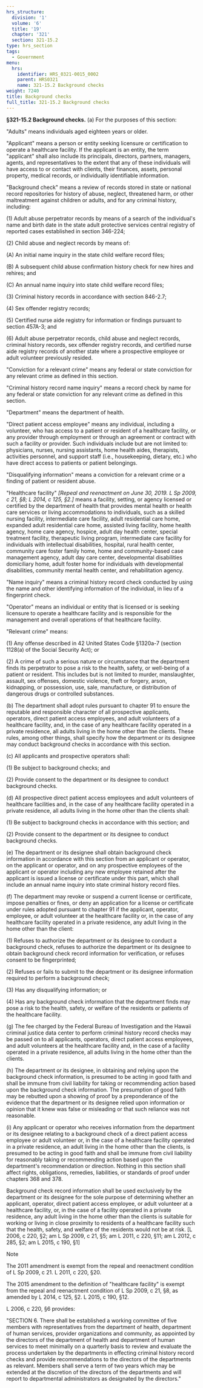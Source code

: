 ```yaml
---
hrs_structure:
  division: '1'
  volume: '6'
  title: '19'
  chapter: '321'
  section: 321-15.2
type: hrs_section
tags:
  - Government
menu:
  hrs:
    identifier: HRS_0321-0015_0002
    parent: HRS0321
    name: 321-15.2 Background checks
weight: 7240
title: Background checks
full_title: 321-15.2 Background checks
---
```

**§321-15.2 Background checks.** (a) For the purposes of this section:

"Adults" means individuals aged eighteen years or older.

"Applicant" means a person or entity seeking licensure or certification to operate a healthcare facility. If the applicant is an entity, the term "applicant" shall also include its principals, directors, partners, managers, agents, and representatives to the extent that any of these individuals will have access to or contact with clients, their finances, assets, personal property, medical records, or individually identifiable information.

"Background check" means a review of records stored in state or national record repositories for history of abuse, neglect, threatened harm, or other maltreatment against children or adults, and for any criminal history, including:

(1) Adult abuse perpetrator records by means of a search of the individual's name and birth date in the state adult protective services central registry of reported cases established in section 346-224;

(2) Child abuse and neglect records by means of:

(A) An initial name inquiry in the state child welfare record files;

(B) A subsequent child abuse confirmation history check for new hires and rehires; and

(C) An annual name inquiry into state child welfare record files;

(3) Criminal history records in accordance with section 846-2.7;

(4) Sex offender registry records;

(5) Certified nurse aide registry for information or findings pursuant to section 457A-3; and

(6) Adult abuse perpetrator records, child abuse and neglect records, criminal history records, sex offender registry records, and certified nurse aide registry records of another state where a prospective employee or adult volunteer previously resided.

"Conviction for a relevant crime" means any federal or state conviction for any relevant crime as defined in this section.

"Criminal history record name inquiry" means a record check by name for any federal or state conviction for any relevant crime as defined in this section.

"Department" means the department of health.

"Direct patient access employee" means any individual, including a volunteer, who has access to a patient or resident of a healthcare facility, or any provider through employment or through an agreement or contract with such a facility or provider. Such individuals include but are not limited to: physicians, nurses, nursing assistants, home health aides, therapists, activities personnel, and support staff (i.e., housekeeping, dietary, etc.) who have direct access to patients or patient belongings.

"Disqualifying information" means a conviction for a relevant crime or a finding of patient or resident abuse.

"Healthcare facility" _[Repeal and reenactment on June 30, 2019\. L Sp 2009, c 21,_ _§8; L 2014, c 125,_ _§2.]_ means a facility, setting, or agency licensed or certified by the department of health that provides mental health or health care services or living accommodations to individuals, such as a skilled nursing facility, intermediate care facility, adult residential care home, expanded adult residential care home, assisted living facility, home health agency, home care agency, hospice, adult day health center, special treatment facility, therapeutic living program, intermediate care facility for individuals with intellectual disabilities, hospital, rural health center, community care foster family home, home and community-based case management agency, adult day care center, developmental disabilities domiciliary home, adult foster home for individuals with developmental disabilities, community mental health center, and rehabilitation agency.

"Name inquiry" means a criminal history record check conducted by using the name and other identifying information of the individual, in lieu of a fingerprint check.

"Operator" means an individual or entity that is licensed or is seeking licensure to operate a healthcare facility and is responsible for the management and overall operations of that healthcare facility.

"Relevant crime" means:

(1) Any offense described in 42 United States Code §1320a-7 (section 1128(a) of the Social Security Act); or

(2) A crime of such a serious nature or circumstance that the department finds its perpetrator to pose a risk to the health, safety, or well-being of a patient or resident. This includes but is not limited to murder, manslaughter, assault, sex offenses, domestic violence, theft or forgery, arson, kidnapping, or possession, use, sale, manufacture, or distribution of dangerous drugs or controlled substances.

(b) The department shall adopt rules pursuant to chapter 91 to ensure the reputable and responsible character of all prospective applicants, operators, direct patient access employees, and adult volunteers of a healthcare facility, and, in the case of any healthcare facility operated in a private residence, all adults living in the home other than the clients. These rules, among other things, shall specify how the department or its designee may conduct background checks in accordance with this section.

(c) All applicants and prospective operators shall:

(1) Be subject to background checks; and

(2) Provide consent to the department or its designee to conduct background checks.

(d) All prospective direct patient access employees and adult volunteers of healthcare facilities and, in the case of any healthcare facility operated in a private residence, all adults living in the home other than the clients shall:

(1) Be subject to background checks in accordance with this section; and

(2) Provide consent to the department or its designee to conduct background checks.

(e) The department or its designee shall obtain background check information in accordance with this section from an applicant or operator, on the applicant or operator, and on any prospective employees of the applicant or operator including any new employee retained after the applicant is issued a license or certificate under this part, which shall include an annual name inquiry into state criminal history record files.

(f) The department may revoke or suspend a current license or certificate, impose penalties or fines, or deny an application for a license or certificate under rules adopted pursuant to chapter 91 if the applicant, operator, employee, or adult volunteer at the healthcare facility or, in the case of any healthcare facility operated in a private residence, any adult living in the home other than the client:

(1) Refuses to authorize the department or its designee to conduct a background check, refuses to authorize the department or its designee to obtain background check record information for verification, or refuses consent to be fingerprinted;

(2) Refuses or fails to submit to the department or its designee information required to perform a background check;

(3) Has any disqualifying information; or

(4) Has any background check information that the department finds may pose a risk to the health, safety, or welfare of the residents or patients of the healthcare facility.

(g) The fee charged by the Federal Bureau of Investigation and the Hawaii criminal justice data center to perform criminal history record checks may be passed on to all applicants, operators, direct patient access employees, and adult volunteers at the healthcare facility and, in the case of a facility operated in a private residence, all adults living in the home other than the clients.

(h) The department or its designee, in obtaining and relying upon the background check information, is presumed to be acting in good faith and shall be immune from civil liability for taking or recommending action based upon the background check information. The presumption of good faith may be rebutted upon a showing of proof by a preponderance of the evidence that the department or its designee relied upon information or opinion that it knew was false or misleading or that such reliance was not reasonable.

(i) Any applicant or operator who receives information from the department or its designee relating to a background check of a direct patient access employee or adult volunteer or, in the case of a healthcare facility operated in a private residence, an adult living in the home other than the clients, is presumed to be acting in good faith and shall be immune from civil liability for reasonably taking or recommending action based upon the department's recommendation or direction. Nothing in this section shall affect rights, obligations, remedies, liabilities, or standards of proof under chapters 368 and 378.

Background check record information shall be used exclusively by the department or its designee for the sole purpose of determining whether an applicant, operator, direct patient access employee, or adult volunteer at a healthcare facility, or, in the case of a facility operated in a private residence, any adult living in the home other than the clients is suitable for working or living in close proximity to residents of a healthcare facility such that the health, safety, and welfare of the residents would not be at risk. [L 2006, c 220, §2; am L Sp 2009, c 21, §5; am L 2011, c 220, §11; am L 2012, c 285, §2; am L 2015, c 190, §1]

Note

The 2011 amendment is exempt from the repeal and reenactment condition of L Sp 2009, c 21\. L 2011, c 220, §20.

The 2015 amendment to the definition of "healthcare facility" is exempt from the repeal and reenactment condition of L Sp 2009, c 21, §8, as amended by L 2014, c 125, §2\. L 2015, c 190, §12.

L 2006, c 220, §6 provides:

"SECTION 6\. There shall be established a working committee of five members with representatives from the department of health, department of human services, provider organizations and community, as appointed by the directors of the department of health and department of human services to meet minimally on a quarterly basis to review and evaluate the process undertaken by the departments in effecting criminal history record checks and provide recommendations to the directors of the departments as relevant. Members shall serve a term of two years which may be extended at the discretion of the directors of the departments and will report to departmental administrators as designated by the directors."